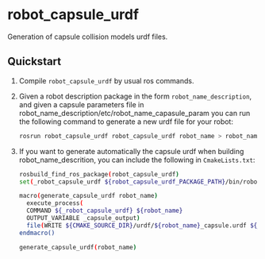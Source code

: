robot_capsule_urdf
==================

Generation of capsule collision models urdf files.


Quickstart
----------

 1.  Compile `robot_capsule_urdf` by usual ros commands.

 1.  Given a robot description package in the form
     `robot_name_description`, and given a capsule parameters file in
     robot_name_description/etc/robot_name_capasule_param you can run
     the following command to generate a new urdf file for your robot:

     ```sh
     rosrun robot_capsule_urdf robot_capsule_urdf robot_name > robot_name_capsule.urdf
     ```

 1. If you want to generate automatically the capsule urdf when
    building robot_name_descrition, you can include the following in
    `CmakeLists.txt`:

    ```sh
    rosbuild_find_ros_package(robot_capsule_urdf)
    set(_robot_capsule_urdf ${robot_capsule_urdf_PACKAGE_PATH}/bin/robot_capsule_urdf)

    macro(generate_capsule_urdf robot_name)
      execute_process(
      COMMAND ${_robot_capsule_urdf} ${robot_name}
      OUTPUT_VARIABLE _capsule_output)
      file(WRITE ${CMAKE_SOURCE_DIR}/urdf/${robot_name}_capsule.urdf ${_capsule_output})
    endmacro()

    generate_capsule_urdf(robot_name)
    ```
